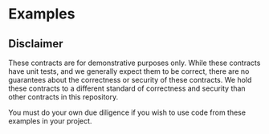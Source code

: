 # Examples

## Disclaimer

These contracts are for demonstrative purposes only.
While these contracts have unit tests, and we generally expect them to be
correct, there are no guarantees about the correctness or security of
these contracts. We hold these contracts to a different standard of
correctness and security than other contracts in this repository.

You must do your own due diligence if you wish to use code
from these examples in your project.
